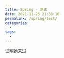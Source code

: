 ```yaml
---
title: Spring - 测试
date: 2021-11-25 21:38:16
permalink: /spring/test/
categories:
  - 
tags: 
  - 
---
```


证明她来过